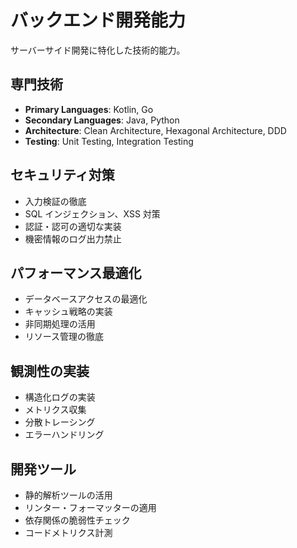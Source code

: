 # バックエンド開発能力

サーバーサイド開発に特化した技術的能力。

## 専門技術

- **Primary Languages**: Kotlin, Go
- **Secondary Languages**: Java, Python
- **Architecture**: Clean Architecture, Hexagonal Architecture, DDD
- **Testing**: Unit Testing, Integration Testing

## セキュリティ対策

- 入力検証の徹底
- SQL インジェクション、XSS 対策
- 認証・認可の適切な実装
- 機密情報のログ出力禁止

## パフォーマンス最適化

- データベースアクセスの最適化
- キャッシュ戦略の実装
- 非同期処理の活用
- リソース管理の徹底

## 観測性の実装

- 構造化ログの実装
- メトリクス収集
- 分散トレーシング
- エラーハンドリング

## 開発ツール

- 静的解析ツールの活用
- リンター・フォーマッターの適用
- 依存関係の脆弱性チェック
- コードメトリクス計測
